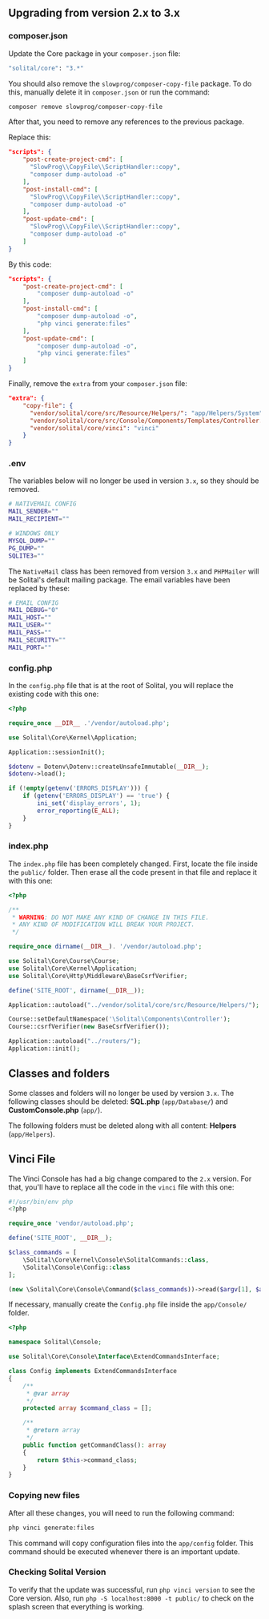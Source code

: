 ## Upgrading from version 2.x to 3.x

### composer.json

Update the Core package in your `composer.json` file:

```bash
"solital/core": "3.*"
```

You should also remove the `slowprog/composer-copy-file` package. To do this, manually delete it in `composer.json` or run the command:

```bash
composer remove slowprog/composer-copy-file
```

After that, you need to remove any references to the previous package.

Replace this:

```json
"scripts": {
    "post-create-project-cmd": [
      "SlowProg\\CopyFile\\ScriptHandler::copy",
      "composer dump-autoload -o"
    ],
    "post-install-cmd": [
      "SlowProg\\CopyFile\\ScriptHandler::copy",
      "composer dump-autoload -o"
    ],
    "post-update-cmd": [
      "SlowProg\\CopyFile\\ScriptHandler::copy",
      "composer dump-autoload -o"
    ]
}
```

By this code:

```json
"scripts": {
    "post-create-project-cmd": [
        "composer dump-autoload -o"
    ],
    "post-install-cmd": [
        "composer dump-autoload -o",
        "php vinci generate:files"
    ],
    "post-update-cmd": [
        "composer dump-autoload -o",
        "php vinci generate:files"
    ]
}
```

Finally, remove the `extra` from your `composer.json` file:

```json
"extra": {
    "copy-file": {
      "vendor/solital/core/src/Resource/Helpers/": "app/Helpers/System",
      "vendor/solital/core/src/Console/Components/Templates/Controller.php": "app/Components/Controller/",
      "vendor/solital/core/vinci": "vinci"
    }
}
```

### .env

The variables below will no longer be used in version `3.x`, so they should be removed.

```bash
# NATIVEMAIL CONFIG
MAIL_SENDER=""
MAIL_RECIPIENT=""

# WINDOWS ONLY
MYSQL_DUMP=""
PG_DUMP=""
SQLITE3=""
```

The `NativeMail` class has been removed from version `3.x` and `PHPMailer` will be Solital's default mailing package. The email variables have been replaced by these:

```bash
# EMAIL CONFIG
MAIL_DEBUG="0"
MAIL_HOST=""
MAIL_USER=""
MAIL_PASS=""
MAIL_SECURITY=""
MAIL_PORT=""
```

### config.php

In the `config.php` file that is at the root of Solital, you will replace the existing code with this one:

```php
<?php

require_once __DIR__ .'/vendor/autoload.php';

use Solital\Core\Kernel\Application;

Application::sessionInit();

$dotenv = Dotenv\Dotenv::createUnsafeImmutable(__DIR__);
$dotenv->load();

if (!empty(getenv('ERRORS_DISPLAY'))) {
    if (getenv('ERRORS_DISPLAY') == 'true') {
        ini_set('display_errors', 1);
        error_reporting(E_ALL);
    }
}
```

### index.php

The `index.php` file has been completely changed. First, locate the file inside the `public/` folder. Then erase all the code present in that file and replace it with this one:

```php
<?php

/**
 * WARNING: DO NOT MAKE ANY KIND OF CHANGE IN THIS FILE. 
 * ANY KIND OF MODIFICATION WILL BREAK YOUR PROJECT. 
 */

require_once dirname(__DIR__). '/vendor/autoload.php';

use Solital\Core\Course\Course;
use Solital\Core\Kernel\Application;
use Solital\Core\Http\Middleware\BaseCsrfVerifier;

define('SITE_ROOT', dirname(__DIR__));

Application::autoload("../vendor/solital/core/src/Resource/Helpers/");

Course::setDefaultNamespace('\Solital\Components\Controller');
Course::csrfVerifier(new BaseCsrfVerifier());

Application::autoload("../routers/");
Application::init();
```

## Classes and folders

Some classes and folders will no longer be used by version `3.x`. The following classes should be deleted: **SQL.php** (`app/Database/`) and **CustomConsole.php** (`app/`).

The following folders must be deleted along with all content: **Helpers** (`app/Helpers`).

## Vinci File

The Vinci Console has had a big change compared to the `2.x` version. For that, you'll have to replace all the code in the `vinci` file with this one:

```php
#!/usr/bin/env php
<?php

require_once 'vendor/autoload.php';

define('SITE_ROOT', __DIR__);

$class_commands = [
    \Solital\Core\Kernel\Console\SolitalCommands::class,
    \Solital\Console\Config::class
];

(new \Solital\Core\Console\Command($class_commands))->read($argv[1], $argv);
```

If necessary, manually create the `Config.php` file inside the `app/Console/` folder.

```php
<?php

namespace Solital\Console;

use Solital\Core\Console\Interface\ExtendCommandsInterface;

class Config implements ExtendCommandsInterface
{
    /**
     * @var array
     */
    protected array $command_class = [];

    /**
     * @return array
     */
    public function getCommandClass(): array
    {
        return $this->command_class;
    }
}
```

### Copying new files

After all these changes, you will need to run the following command:

```bash
php vinci generate:files
```

This command will copy configuration files into the `app/config` folder. This command should be executed whenever there is an important update.

### Checking Solital Version

To verify that the update was successful, run `php vinci version` to see the Core version. Also, run `php -S localhost:8000 -t public/` to check on the splash screen that everything is working.